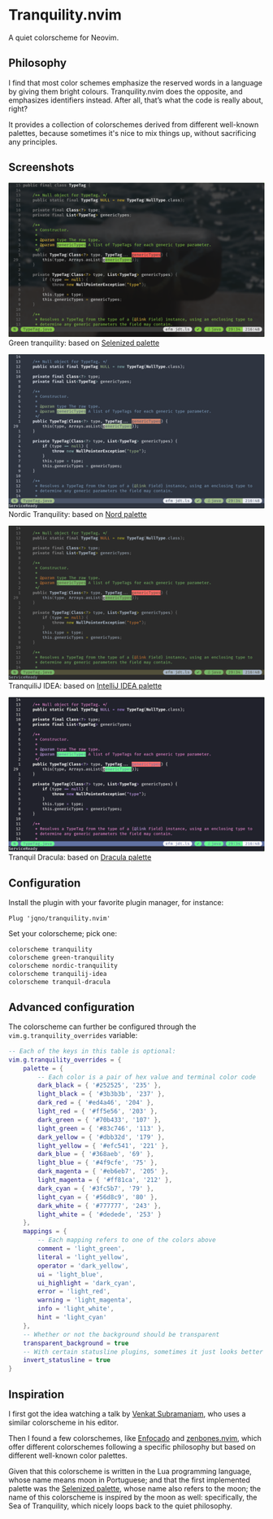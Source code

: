 # Tranquility.nvim

A quiet colorscheme for Neovim.

## Philosophy

I find that most color schemes emphasize the reserved words in a language by giving them bright colours. Tranquility.nvim does the opposite, and emphasizes identifiers instead. After all, that’s what the code is really about, right?

It provides a collection of colorschemes derived from different well-known palettes, because sometimes it's nice to mix things up, without sacrificing any principles.

## Screenshots

![tranquility](doc/tranquility.png)
Green tranquility: based on [Selenized palette](https://github.com/jan-warchol/selenized)

![nordic-tranquility](doc/nordic-tranquility.png)
Nordic Tranquility: based on [Nord palette](https://www.nordtheme.com/)

![tranquilij-idea](doc/tranquilij-idea.png)
TranquiliJ IDEA: based on [IntelliJ IDEA palette](https://www.jetbrains.com/idea/)

![tranquil-dracula](doc/tranquil-dracula.png)
Tranquil Dracula: based on [Dracula palette](https://draculatheme.com/)

## Configuration

Install the plugin with your favorite plugin manager, for instance:

```vim
Plug 'jqno/tranquility.nvim'
```

Set your colorscheme; pick one:

```vim
colorscheme tranquility
colorscheme green-tranquility
colorscheme nordic-tranquility
colorscheme tranquilij-idea
colorscheme tranquil-dracula
```

## Advanced configuration

The colorscheme can further be configured through the `vim.g.tranquility_overrides` variable:

```lua
-- Each of the keys in this table is optional:
vim.g.tranquility_overrides = {
    palette = {
        -- Each color is a pair of hex value and terminal color code
        dark_black = { '#252525', '235' },
        light_black = { '#3b3b3b', '237' },
        dark_red = { '#ed4a46', '204' },
        light_red = { '#ff5e56', '203' },
        dark_green = { '#70b433', '107' },
        light_green = { '#83c746', '113' },
        dark_yellow = { '#dbb32d', '179' },
        light_yellow = { '#efc541', '221' },
        dark_blue = { '#368aeb', '69' },
        light_blue = { '#4f9cfe', '75' },
        dark_magenta = { '#eb6eb7', '205' },
        light_magenta = { '#ff81ca', '212' },
        dark_cyan = { '#3fc5b7', '79' },
        light_cyan = { '#56d8c9', '80' },
        dark_white = { '#777777', '243' },
        light_white = { '#dedede', '253' }
    },
    mappings = {
        -- Each mapping refers to one of the colors above
        comment = 'light_green',
        literal = 'light_yellow',
        operator = 'dark_yellow',
        ui = 'light_blue',
        ui_highlight = 'dark_cyan',
        error = 'light_red',
        warning = 'light_magenta',
        info = 'light_white',
        hint = 'light_cyan'
    },
    -- Whether or not the background should be transparent
    transparent_background = true
    -- With certain statusline plugins, sometimes it just looks better with inverted colors
    invert_statusline = true
}
```

## Inspiration

I first got the idea watching a talk by [Venkat Subramaniam](https://twitter.com/venkat_s), who uses a similar colorscheme in his editor.

Then I found a few colorschemes, like [Enfocado](https://github.com/wuelnerdotexe/vim-enfocado) and [zenbones.nvim](https://github.com/mcchrish/zenbones.nvim), which offer different colorschemes following a specific philosophy but based on different well-known color palettes.

Given that this colorscheme is written in the Lua programming language, whose name means moon in Portuguese; and that the first implemented palette was the [Selenized palette](https://github.com/jan-warchol/selenized), whose name also refers to the moon; the name of this colorscheme is inspired by the moon as well: specifically, the Sea of Tranquility, which nicely loops back to the quiet philosophy.
